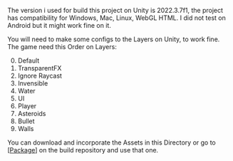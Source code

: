 The version i used for build this project on Unity is 2022.3.7f1, the project has compatibility for Windows, Mac, Linux, WebGL HTML. I did not test on Android but it might work fine on it.

You will need to make some configs to the Layers on Unity, to work fine. 
The game need this Order on Layers:

0. Default
1. TransparentFX
2. Ignore Raycast
3. Invensible
4. Water
5. UI
6. Player
7. Asteroids
8. Bullet
9. Walls

You can download and incorporate the Assets in this Directory or go to [[Package](https://github.com/SrIruma/Spacerocks/tree/main/builds/spacerocks.unitypackage)] on the build repository and use that one.
